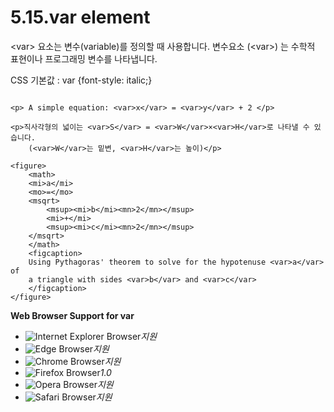 # 5.15.var element

&lt;var&gt; 요소는 변수\(variable\)를 정의할 때 사용합니다. 변수요소 \(&lt;var&gt;\) 는 수학적 표현이나 프로그래밍 변수를 나타냅니다.  
  
CSS 기본값 : var {font-style: italic;}

```text

<p> A simple equation: <var>x</var> = <var>y</var> + 2 </p>

<p>직사각형의 넓이는 <var>S</var> = <var>W</var>×<var>H</var>로 나타낼 수 있습니다.
	(<var>W</var>는 밑변, <var>H</var>는 높이)</p>

<figure>
	<math>
	<mi>a</mi>
	<mo>=</mo>
	<msqrt>
		<msup><mi>b</mi><mn>2</mn></msup>
		<mi>+</mi>
		<msup><mi>c</mi><mn>2</mn></msup>
	</msqrt>
	</math>
	<figcaption>
	Using Pythagoras' theorem to solve for the hypotenuse <var>a</var> of
	a triangle with sides <var>b</var> and <var>c</var>
	</figcaption>
</figure>
```

**Web Browser Support for var**

* ![Internet Explorer Browser](images/icon/ico_ie-true.png)_지원_
* ![Edge Browser](images/icon/ico_edge-true.png)_지원_
* ![Chrome Browser](images/icon/ico_chrome-true.png)_지원_
* ![Firefox Browser](images/icon/ico_firefox-true.png)_1.0_
* ![Opera Browser](images/icon/ico_opera-true.png)_지원_
* ![Safari Browser](images/icon/ico_safari-true.png)_지원_


